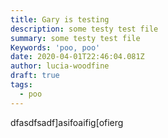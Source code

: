 ```yaml
---
title: Gary is testing
description: some testy test file
summary: some testy test file
Keywords: 'poo, poo'
date: 2020-04-01T22:46:04.081Z
author: lucia-woodfine
draft: true
tags:
  - poo
---
```

dfasdfsadf]asifoaifig[ofierg
